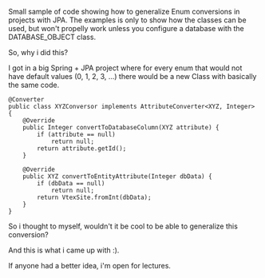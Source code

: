 Small sample of code showing how to generalize Enum conversions in projects with JPA.
The examples is only to show how the classes can be used, but won't propelly work unless you configure a database with the DATABASE_OBJECT class.

So, why i did this?

I got in a big Spring + JPA project where for every enum that would not have default values (0, 1, 2, 3, ...) there would be a new Class with basically the same code.

```
@Converter
public class XYZConversor implements AttributeConverter<XYZ, Integer> {
    @Override
    public Integer convertToDatabaseColumn(XYZ attribute) {
        if (attribute == null)
            return null;
        return attribute.getId();
    }

    @Override
    public XYZ convertToEntityAttribute(Integer dbData) {
        if (dbData == null)
            return null;
        return VtexSite.fromInt(dbData);
    }
}

```

So i thought to myself, wouldn't it be cool to be able to generalize this conversion?

And this is what i came up with :).

If anyone had a better idea, i'm open for lectures.	